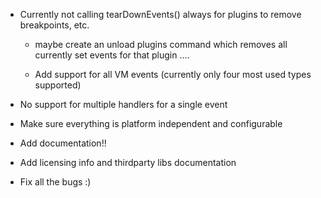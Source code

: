 * Currently not calling tearDownEvents() always for plugins to remove breakpoints, 
  etc.

  	* maybe create an unload plugins command which removes all currently set events for that plugin ....

  * Add support for all VM events (currently only four most used types supported)

* No support for multiple handlers for a single event

* Make sure everything is platform independent and configurable

* Add documentation!!

* Add licensing info and thirdparty libs documentation

* Fix all the bugs :)

